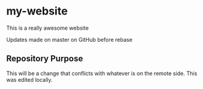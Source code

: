 # my-website

This is a really awesome website

Updates made on master on GitHub before rebase

## Repository Purpose 

This will be a change that conflicts 
with whatever is on the remote side. 
This was edited locally. 